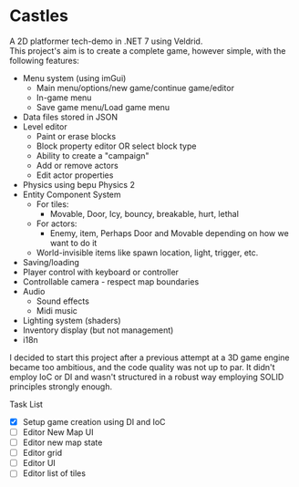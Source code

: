 # Castles

A 2D platformer tech-demo in .NET 7 using Veldrid.  
This project's aim is to create a complete game, however simple, with the following features:

* Menu system (using imGui)
	* Main menu/options/new game/continue game/editor
	* In-game menu
	* Save game menu/Load game menu
* Data files stored in JSON
* Level editor
	* Paint or erase blocks
	* Block property editor OR select block type
	* Ability to create a "campaign"
	* Add or remove actors
	* Edit actor properties
* Physics using bepu Physics 2
* Entity Component System
	* For tiles:
		* Movable, Door, Icy, bouncy, breakable, hurt, lethal
	* For actors:
		* Enemy, item, Perhaps Door and Movable depending on how we want to do it
	* World-invisible items like spawn location, light, trigger, etc.
* Saving/loading
* Player control with keyboard or controller
* Controllable camera - respect map boundaries
* Audio
	* Sound effects
	* Midi music
* Lighting system (shaders)
* Inventory display (but not management)
* i18n

I decided to start this project after a previous attempt at a 3D game engine became too ambitious, and the code quality was not up to par. It didn't employ IoC or DI and wasn't structured in a robust way employing SOLID principles strongly enough.

Task List
* [x] Setup game creation using DI and IoC
* [ ] Editor New Map UI
* [ ] Editor new map state
* [ ] Editor grid
* [ ] Editor UI
* [ ] Editor list of tiles
